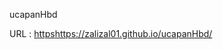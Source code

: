  ucapanHbd

URL : [https](https://zalizal01.github.io/ucapanHbd/)https://zalizal01.github.io/ucapanHbd/

